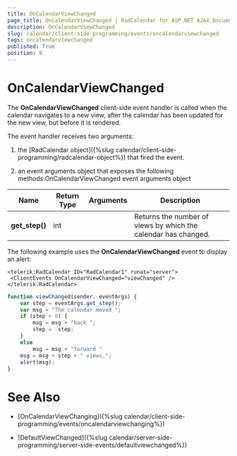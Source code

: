 ```yaml
---
title: OnCalendarViewChanged
page_title: OnCalendarViewChanged | RadCalendar for ASP.NET AJAX Documentation
description: OnCalendarViewChanged
slug: calendar/client-side-programming/events/oncalendarviewchanged
tags: oncalendarviewchanged
published: True
position: 8
---
```


# OnCalendarViewChanged



The **OnCalendarViewChanged** client-side event handler is called when the calendar navigates to a new view, after the calendar has been updated for the new view, but before it is rendered.


The event handler receives two arguments:

1. the [RadCalendar object]({%slug calendar/client-side-programming/radcalendar-object%}) that fired the event.

1. an event arguments object that exposes the following methods:OnCalendarViewChanged event arguments object


| Name | Return Type | Arguments | Description |
| ------ | ------ | ------ | ------ |
| **get_step()** |int||Returns the number of views by which the calendar has changed.|

The following example uses the **OnCalendarViewChanged** event to display an alert:

````ASPNET
<telerik:RadCalendar ID="RadCalendar1" runat="server">
 <ClientEvents OnCalendarViewChanged="viewChanged" />
</telerik:RadCalendar>		
````
````JavaScript
function viewChanged(sender, eventArgs) {
    var step = eventArgs.get_step();
    var msg = "The calendar moved ";
    if (step < 0) {
        msg = msg + "back ";
        step = -step;
    }
    else
        msg = msg + "forward "
    msg = msg + step + " views.";
    alert(msg);
}
````



# See Also

 * [OnCalendarViewChanging]({%slug calendar/client-side-programming/events/oncalendarviewchanging%})

 * [DefaultViewChanged]({%slug calendar/server-side-programming/server-side-events/defaultviewchanged%})
